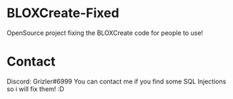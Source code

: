 # BLOXCreate-Fixed
 OpenSource project fixing the BLOXCreate code for people to use!

# Contact
 Discord: Grizler#6999
 You can contact me if you find some SQL Injections so i will fix them! :D
